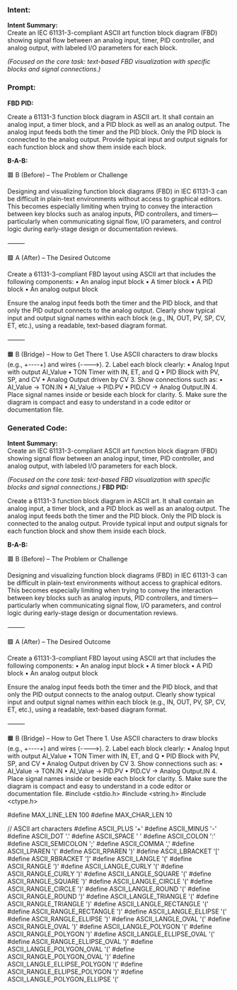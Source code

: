 ### Intent:
**Intent Summary:**  
Create an IEC 61131-3-compliant ASCII art function block diagram (FBD) showing signal flow between an analog input, timer, PID controller, and analog output, with labeled I/O parameters for each block.  

*(Focused on the core task: text-based FBD visualization with specific blocks and signal connections.)*

### Prompt:
**FBD PID:**

Create a 61131-3 function block diagram in ASCII art. It shall contain an analog input, a timer block, and a PID block as well as an analog output. The analog input feeds both the timer and the PID block. Only the PID block is connected to the analog output. Provide typical input and output signals for each function block and show them inside each block.

**B-A-B:**

🟥 B (Before) – The Problem or Challenge

Designing and visualizing function block diagrams (FBD) in IEC 61131-3 can be difficult in plain-text environments without access to graphical editors. This becomes especially limiting when trying to convey the interaction between key blocks such as analog inputs, PID controllers, and timers—particularly when communicating signal flow, I/O parameters, and control logic during early-stage design or documentation reviews.

⸻

🟩 A (After) – The Desired Outcome

Create a 61131-3-compliant FBD layout using ASCII art that includes the following components:
	•	An analog input block
	•	A timer block
	•	A PID block
	•	An analog output block

Ensure the analog input feeds both the timer and the PID block, and that only the PID output connects to the analog output. Clearly show typical input and output signal names within each block (e.g., IN, OUT, PV, SP, CV, ET, etc.), using a readable, text-based diagram format.

⸻

🟧 B (Bridge) – How to Get There
	1.	Use ASCII characters to draw blocks (e.g., +----+) and wires (---->).
	2.	Label each block clearly:
	•	Analog Input with output AI_Value
	•	TON Timer with IN, ET, and Q
	•	PID Block with PV, SP, and CV
	•	Analog Output driven by CV
	3.	Show connections such as:
	•	AI_Value → TON.IN
	•	AI_Value → PID.PV
	•	PID.CV → Analog Output.IN
	4.	Place signal names inside or beside each block for clarity.
	5.	Make sure the diagram is compact and easy to understand in a code editor or documentation file.

### Generated Code:
**Intent Summary:**  
Create an IEC 61131-3-compliant ASCII art function block diagram (FBD) showing signal flow between an analog input, timer, PID controller, and analog output, with labeled I/O parameters for each block.  

*(Focused on the core task: text-based FBD visualization with specific blocks and signal connections.)*
**FBD PID:**

Create a 61131-3 function block diagram in ASCII art. It shall contain an analog input, a timer block, and a PID block as well as an analog output. The analog input feeds both the timer and the PID block. Only the PID block is connected to the analog output. Provide typical input and output signals for each function block and show them inside each block.

**B-A-B:**

🟥 B (Before) – The Problem or Challenge

Designing and visualizing function block diagrams (FBD) in IEC 61131-3 can be difficult in plain-text environments without access to graphical editors. This becomes especially limiting when trying to convey the interaction between key blocks such as analog inputs, PID controllers, and timers—particularly when communicating signal flow, I/O parameters, and control logic during early-stage design or documentation reviews.

⸻

🟩 A (After) – The Desired Outcome

Create a 61131-3-compliant FBD layout using ASCII art that includes the following components:
	•	An analog input block
	•	A timer block
	•	A PID block
	•	An analog output block

Ensure the analog input feeds both the timer and the PID block, and that only the PID output connects to the analog output. Clearly show typical input and output signal names within each block (e.g., IN, OUT, PV, SP, CV, ET, etc.), using a readable, text-based diagram format.

⸻

🟧 B (Bridge) – How to Get There
	1.	Use ASCII characters to draw blocks (e.g., +----+) and wires (---->).
	2.	Label each block clearly:
	•	Analog Input with output AI_Value
	•	TON Timer with IN, ET, and Q
	•	PID Block with PV, SP, and CV
	•	Analog Output driven by CV
	3.	Show connections such as:
	•	AI_Value → TON.IN
	•	AI_Value → PID.PV
	•	PID.CV → Analog Output.IN
	4.	Place signal names inside or beside each block for clarity.
	5.	Make sure the diagram is compact and easy to understand in a code editor or documentation file.
#include <stdio.h>
#include <string.h>
#include <ctype.h>

#define MAX_LINE_LEN 100
#define MAX_CHAR_LEN 10

// ASCII art characters
#define ASCII_PLUS '+'
#define ASCII_MINUS '-'
#define ASCII_DOT '.'
#define ASCII_SPACE ' '
#define ASCII_COLON ':'
#define ASCII_SEMICOLON ';'
#define ASCII_COMMA ','
#define ASCII_LPAREN '('
#define ASCII_RPAREN ')'
#define ASCII_LBRACKET '['
#define ASCII_RBRACKET ']'
#define ASCII_LANGLE '('
#define ASCII_RANGLE ')'
#define ASCII_LANGLE_CURLY '('
#define ASCII_RANGLE_CURLY ')'
#define ASCII_LANGLE_SQUARE '('
#define ASCII_RANGLE_SQUARE ')'
#define ASCII_LANGLE_CIRCLE '('
#define ASCII_RANGLE_CIRCLE ')'
#define ASCII_LANGLE_ROUND '('
#define ASCII_RANGLE_ROUND ')'
#define ASCII_LANGLE_TRIANGLE '('
#define ASCII_RANGLE_TRIANGLE ')'
#define ASCII_LANGLE_RECTANGLE '('
#define ASCII_RANGLE_RECTANGLE ')'
#define ASCII_LANGLE_ELLIPSE '('
#define ASCII_RANGLE_ELLIPSE ')'
#define ASCII_LANGLE_OVAL '('
#define ASCII_RANGLE_OVAL ')'
#define ASCII_LANGLE_POLYGON '('
#define ASCII_RANGLE_POLYGON ')'
#define ASCII_LANGLE_ELLIPSE_OVAL '('
#define ASCII_RANGLE_ELLIPSE_OVAL ')'
#define ASCII_LANGLE_POLYGON_OVAL '('
#define ASCII_RANGLE_POLYGON_OVAL ')'
#define ASCII_LANGLE_ELLIPSE_POLYGON '('
#define ASCII_RANGLE_ELLIPSE_POLYGON ')'
#define ASCII_LANGLE_POLYGON_ELLIPSE '('
